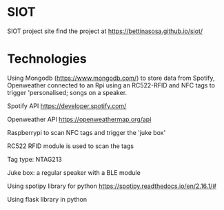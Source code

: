 # SIOT
SIOT project site find the project at https://bettinasosa.github.io/siot/

# Technologies

Using Mongodb (https://www.mongodb.com/) to store data from Spotify, Openweather connected to an Rpi using an RC522-RFID and NFC tags to trigger 'personalised; songs on a speaker. 

Spotify API https://developer.spotify.com/

Openweather API https://openweathermap.org/api

Raspberrypi to scan NFC tags and trigger the 'juke box'

RC522 RFID module is used to scan the tags

Tag type: NTAG213

Juke box: a regular speaker with a BLE module

Using spotipy library for python https://spotipy.readthedocs.io/en/2.16.1/#

Using flask library in python
